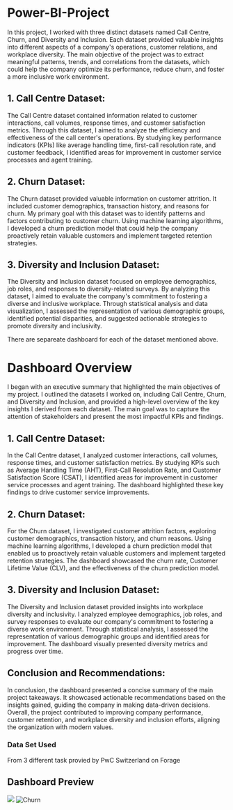 # Power-BI-Project
In this project, I worked with three distinct datasets named Call Centre, Churn, and Diversity and Inclusion. Each dataset provided valuable insights into different aspects of a company's operations, customer relations, and workplace diversity. The main objective of the project was to extract meaningful patterns, trends, and correlations from the datasets, which could help the company optimize its performance, reduce churn, and foster a more inclusive work environment.
## 1. Call Centre Dataset:
The Call Centre dataset contained information related to customer interactions, call volumes, response times, and customer satisfaction metrics. Through this dataset, I aimed to analyze the efficiency and effectiveness of the call center's operations. By studying key performance indicators (KPIs) like average handling time, first-call resolution rate, and customer feedback, I identified areas for improvement in customer service processes and agent training.

## 2. Churn Dataset:
The Churn dataset provided valuable information on customer attrition. It included customer demographics, transaction history, and reasons for churn. My primary goal with this dataset was to identify patterns and factors contributing to customer churn. Using machine learning algorithms, I developed a churn prediction model that could help the company proactively retain valuable customers and implement targeted retention strategies.

## 3. Diversity and Inclusion Dataset:
The Diversity and Inclusion dataset focused on employee demographics, job roles, and responses to diversity-related surveys. By analyzing this dataset, I aimed to evaluate the company's commitment to fostering a diverse and inclusive workplace. Through statistical analysis and data visualization, I assessed the representation of various demographic groups, identified potential disparities, and suggested actionable strategies to promote diversity and inclusivity.

There are separeate dashboard for each of the dataset mentioned above.
# Dashboard Overview
 I began with an executive summary that highlighted the main objectives of my project. I outlined the datasets I worked on, including Call Centre, Churn, and Diversity and Inclusion, and provided a high-level overview of the key insights I derived from each dataset. The main goal was to capture the attention of stakeholders and present the most impactful KPIs and findings.
## 1. Call Centre Dataset:
In the Call Centre dataset, I analyzed customer interactions, call volumes, response times, and customer satisfaction metrics. By studying KPIs such as Average Handling Time (AHT), First-Call Resolution Rate, and Customer Satisfaction Score (CSAT), I identified areas for improvement in customer service processes and agent training. The dashboard highlighted these key findings to drive customer service improvements.

## 2. Churn Dataset:
For the Churn dataset, I investigated customer attrition factors, exploring customer demographics, transaction history, and churn reasons. Using machine learning algorithms, I developed a churn prediction model that enabled us to proactively retain valuable customers and implement targeted retention strategies. The dashboard showcased the churn rate, Customer Lifetime Value (CLV), and the effectiveness of the churn prediction model.

## 3. Diversity and Inclusion Dataset:
The Diversity and Inclusion dataset provided insights into workplace diversity and inclusivity. I analyzed employee demographics, job roles, and survey responses to evaluate our company's commitment to fostering a diverse work environment. Through statistical analysis, I assessed the representation of various demographic groups and identified areas for improvement. The dashboard visually presented diversity metrics and progress over time.
## Conclusion and Recommendations:
In conclusion, the dashboard presented a concise summary of the main project takeaways. It showcased actionable recommendations based on the insights gained, guiding the company in making data-driven decisions. Overall, the project contributed to improving company performance, customer retention, and workplace diversity and inclusion efforts, aligning the organization with modern values.
### Data Set Used 
From 3 different task provied by PwC  Switzerland on Forage
## Dashboard Preview
![](https://user-images.githubusercontent.com/141002227/257815038-0740a517-8277-455a-b74a-6744673e9bf8.jpg)
![Churn](https://user-images.githubusercontent.com/141002227/257815623-13c2e345-c536-40c2-8ed8-8fbb8bd51d15.jpg)
